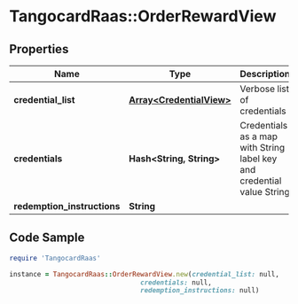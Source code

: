 # TangocardRaas::OrderRewardView

## Properties

Name | Type | Description | Notes
------------ | ------------- | ------------- | -------------
**credential_list** | [**Array&lt;CredentialView&gt;**](CredentialView.md) | Verbose list of credentials | [optional] 
**credentials** | **Hash&lt;String, String&gt;** | Credentials as a map with String label key and credential value String | 
**redemption_instructions** | **String** |  | [optional] 

## Code Sample

```ruby
require 'TangocardRaas'

instance = TangocardRaas::OrderRewardView.new(credential_list: null,
                                 credentials: null,
                                 redemption_instructions: null)
```


